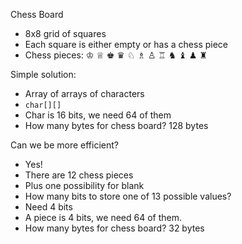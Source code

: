 
Chess Board

 - 8x8 grid of squares
 - Each square is either empty or has a chess piece
 - Chess pieces:  ♔ ♕ ♚ ♛ ♘ ♗ ♙ ♖ ♞ ♝ ♟ ♜

Simple solution:

 - Array of arrays of characters
 - ``char[][]``
 - Char is 16 bits, we need 64 of them
 - How many bytes for chess board? 128 bytes
 
Can we be more efficient?

 - Yes!
 - There are 12 chess pieces
 - Plus one possibility for blank
 - How many bits to store one of 13 possible values?
 - Need 4 bits
 - A piece is 4 bits, we need 64 of them.
 - How many bytes for chess board? 32 bytes
